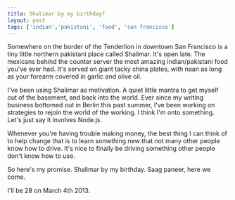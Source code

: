 ```yaml
---
title: Shalimar by my birthday?
layout: post
tags: ['indian','pakistani', 'food', 'san francisco']
---
```


Somewhere on the border of the Tenderlion in downtown San Francisco is a tiny little northern pakistani place called Shalimar. It's open late. The mexicans behind the counter server the most amazing indian/pakistani food you've ever had. It's served on giant tacky china plates, with naan as long as your forearm covered in garlic and olive oil.

I've been using Shalimar as motivation. A quiet little mantra to get myself out of the basement, and back into the world. Ever since my writing business bottomed out in Berlin this past summer, I've been working on strategies to rejoin the world of the working. I think I'm onto something. Let's just say it involves Node.js.

Whenever you're having trouble making money, the best thing I can think of to help change that is to learn something new that not many other people know how to drive. It's nice to finally be driving something other people don't know how to use.

So here's my promise. Shalimar by my birthday. Saag paneer, here we come. 

I'll be 28 on March 4th 2013.

